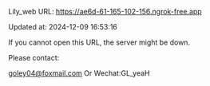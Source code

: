 Lily_web URL: https://ae6d-61-165-102-156.ngrok-free.app

Updated at: 2024-12-09 16:53:16

If you cannot open this URL, the server might be down.

Please contact: 

goley04@foxmail.com Or Wechat:GL_yeaH
